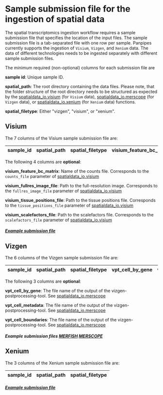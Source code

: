 Sample submission file for the ingestion of spatial data
===========================

The spatial transcriptomics ingestion workflow requires a sample submission file that specifies the location of the input files. The sample submission file is a tab-separated file with one row per sample. Panpipes currently supports the ingestion of `Visium`, `Vizgen`, and `Xenium` data. The data of different technologies needs to be ingested separately with different sample submission files. 


The minimum required (non-optional) columns for each submission file are

**sample id**: Unique sample ID.

**spatial_path**: The root directory containing the data files. Please note, that the folder structure of the root directory needs to be structured as expected by the [spatialdata_io.visium](https://spatialdata.scverse.org/projects/io/en/latest/generated/spatialdata_io.visium.html) (for `Visium` data), [spatialdata_io.merscope](https://spatialdata.scverse.org/projects/io/en/latest/generated/spatialdata_io.merscope.html) (for `Vizgen` data), or [spatialdata_io.xenium](https://spatialdata.scverse.org/projects/io/en/latest/generated/spatialdata_io.xenium.html) (for `Xenium` data) functions.

**spatial_filetype**: Either "vizgen", "visium", or "xenium".


## Visium

The 7 columns of the Visium sample submission file are:

sample_id |	spatial_path |	spatial_filetype |	visium_feature_bc_matrix |	visium_fullres_image_file |	visium_tissue_positions_file |	visium_scalefactors_file	
----------|----------|------------|-----------|----------|-------------|-------------

The following 4 columns are **optional**:

**visium_feature_bc_matrix**: Name of the counts file. Corresponds to the `counts_file` parameter of [spatialdata_io.visium](https://spatialdata.scverse.org/projects/io/en/latest/generated/spatialdata_io.visium.html)

**visium_fullres_image_file**: Path to the full-resolution image. Corresponds to the `fullres_image_file` parameter of [spatialdata_io.visium](https://spatialdata.scverse.org/projects/io/en/latest/generated/spatialdata_io.visium.html)

**visium_tissue_positions_file**: Path to the tissue positions file. Corresponds to the `tissue_positions_file` parameter of [spatialdata_io.visium](https://spatialdata.scverse.org/projects/io/en/latest/generated/spatialdata_io.visium.html)

**visium_scalefactors_file**:	Path to the scalefactors file. Corresponds to the `scalefactors_file` parameter of [spatialdata_io.visium](https://spatialdata.scverse.org/projects/io/en/latest/generated/spatialdata_io.visium.html)

##### [Example submission file](https://github.com/DendrouLab/panpipes-tutorials/blob/sarah_spatialData/docs/ingesting_visium_data/sample_file_qc_visium.txt)


## Vizgen

The 6 columns of the Vizgen sample submission file are:  

sample_id |	spatial_path |	spatial_filetype |	vpt_cell_by_gene    |	vpt_cell_metadata	|	vpt_cell_boundaries
----------|----------|------------|----------|-------------|-------------

The following 3 columns are **optional**:

**vpt_cell_by_gene**: The file name of the output of the vizgen-postprocessing-tool. See [spatialdata_io.merscope](https://spatialdata.scverse.org/projects/io/en/latest/generated/spatialdata_io.merscope.html)

**vpt_cell_metadata**: The file name of the output of the vizgen-postprocessing-tool. See [spatialdata_io.merscope](https://spatialdata.scverse.org/projects/io/en/latest/generated/spatialdata_io.merscope.html)

**vpt_cell_boundaries**: The file name of the output of the vizgen-postprocessing-tool. See [spatialdata_io.merscope](https://spatialdata.scverse.org/projects/io/en/latest/generated/spatialdata_io.merscope.html)


##### Example submission files [MERFISH](https://github.com/DendrouLab/panpipes-tutorials/blob/sarah_spatialData/docs/ingesting_merfish_data/sample_file_qc_merfish.txt) [MERSCOPE](https://github.com/DendrouLab/panpipes-tutorials/blob/sarah_spatialData/docs/ingesting_merscope_data/sample_file_qc_merscope.txt)

## Xenium

The 3 columns of the Xenium sample submission file are:

sample_id |	spatial_path |	spatial_filetype |
----------|----------|------------

##### [Example submission file](https://github.com/DendrouLab/panpipes-tutorials/blob/sarah_spatialData/docs/ingesting_xenium_data/sample_file_qc_xenium.txt)






